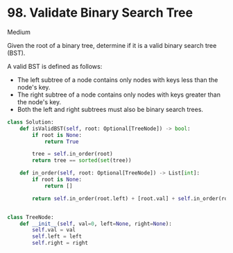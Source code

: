 # 98. Validate Binary Search Tree

Medium

Given the root of a binary tree, determine if it is a valid binary search tree (BST).

A valid BST is defined as follows:

- The left subtree of a node contains only nodes with keys less than the node's key.
- The right subtree of a node contains only nodes with keys greater than the node's key.
- Both the left and right subtrees must also be binary search trees.

```python
class Solution:
    def isValidBST(self, root: Optional[TreeNode]) -> bool:
        if root is None:
            return True

        tree = self.in_order(root)
        return tree == sorted(set(tree))

    def in_order(self, root: Optional[TreeNode]) -> List[int]:
        if root is None:
            return []

        return self.in_order(root.left) + [root.val] + self.in_order(root.right)


class TreeNode:
    def __init__(self, val=0, left=None, right=None):
        self.val = val
        self.left = left
        self.right = right
```

